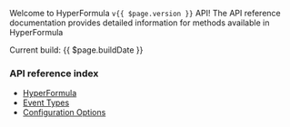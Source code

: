 Welcome to HyperFormula `v{{ $page.version }}` API!
The API reference documentation provides detailed information for methods available in HyperFormula

Current build: {{ $page.buildDate }}

### API reference index

- [HyperFormula](/api/classes/hyperformula)
- [Event Types](/api/interfaces/_emitter_.listeners)
- [Configuration Options](/api/interfaces/configparams)